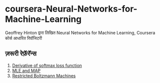 # coursera-Neural-Networks-for-Machine-Learning

Geoffrey Hinton द्वारा लिखित Neural Networks for Machine Learning, Coursera कोर्स आधारित रिपॉजिटरी


## ज़रूरी रेफ़ॅरॅन्स
1. [Derivative of softmax loss function](https://math.stackexchange.com/questions/945871/derivative-of-softmax-loss-function)
2. [MLE and MAP](http://www.cs.cmu.edu/~aarti/Class/10701_Spring14/slides/MLE_MAP_Part1.pdf)
3. [Restricted Boltzmann Machines](https://deeplearning4j.org/restrictedboltzmannmachine)
